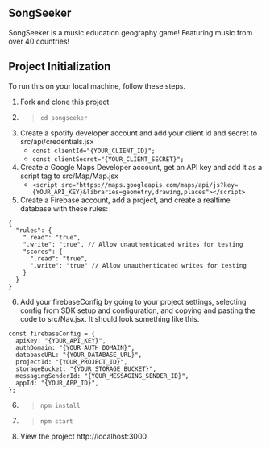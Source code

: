 ## SongSeeker

SongSeeker is a music education geography game! Featuring music from over 40 countries!

## Project Initialization

To run this on your local machine, follow these steps.

1. Fork and clone this project
2. > `cd songseeker`
3. Create a spotify developer account and add your client id and secret to src/api/credentials.jsx
    - `const clientId="{YOUR_CLIENT_ID}";`
    - `const clientSecret="{YOUR_CLIENT_SECRET}";`
4. Create a Google Maps Developer account, get an API key and add it as a script tag to src/Map/Map.jsx
    - `<script src="https://maps.googleapis.com/maps/api/js?key={YOUR_API_KEY}&libraries=geometry,drawing,places"></script>`
5. Create a Firebase account, add a project, and create a realtime database with these rules:
```
{
  "rules": {
    ".read": "true",
    ".write": "true", // Allow unauthenticated writes for testing
    "scores": {
      ".read": "true",
      ".write": "true" // Allow unauthenticated writes for testing
    }
  }
}
```
6. Add your firebaseConfig by going to your project settings, selecting config from SDK setup and configuration, and copying and pasting the code to src/Nav.jsx. It should look something like this.
```
const firebaseConfig = {
  apiKey: "{YOUR_API_KEY}",
  authDomain: "{YOUR_AUTH_DOMAIN}",
  databaseURL: "{YOUR_DATABASE_URL}",
  projectId: "{YOUR_PROJECT_ID}",
  storageBucket: "{YOUR_STORAGE_BUCKET}",
  messagingSenderId: "{YOUR_MESSAGING_SENDER_ID}",
  appId: "{YOUR_APP_ID}",
};
```
6. > `npm install`
7. > `npm start`
8. View the project http://localhost:3000
